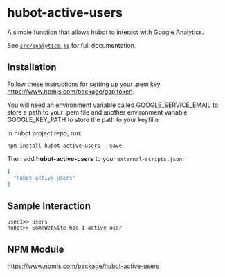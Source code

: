 # hubot-active-users

A simple function that allows hubot to interact with Google Analytics.

See [`src/analytics.js`](src/analytics.js) for full documentation.

## Installation

Follow these instructions for setting up your .pem key https://www.npmjs.com/package/gapitoken.

You will need an environment variable called GOOGLE_SERVICE_EMAIL to store a path to your .pem file and another environment variable GOOGLE_KEY_PATH to store the path to your keyfil.e

In hubot project repo, run:

`npm install hubot-active-users --save`

Then add **hubot-active-users** to your `external-scripts.json`:

```json
[
  "hubot-active-users"
]
```

## Sample Interaction

```
user1>> users
hubot>> SomeWebSite has 1 active user
```

## NPM Module

https://www.npmjs.com/package/hubot-active-users
